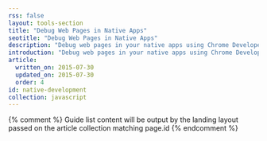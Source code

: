 ```yaml
---
rss: false
layout: tools-section
title: "Debug Web Pages in Native Apps"
seotitle: "Debug Web Pages in Native Apps"
description: "Debug web pages in your native apps using Chrome Developer Tools."
introduction: "Debug web pages in your native apps using Chrome Developer Tools."
article:
  written_on: 2015-07-30
  updated_on: 2015-07-30
  order: 4
id: native-development
collection: javascript
---
```


{% comment %}
Guide list content will be output by the landing layout passed on the article collection matching page.id
{% endcomment %}

